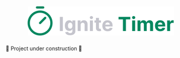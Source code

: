 <h1 align="center">
  <img alt="Ignite Timer" title="Ignite Timer" src="./src/assets/ignitetime-logo.svg" />
</h1>

🚧 Project under construction 🚧

<!--## 🎨 Layout

Layout developed by [Daniel Duarte](https://www.instagram.com/oDaniel2D/)

[![Layout in Figma](https://github.com/VagnerNerves/default-readme/blob/main/assets/layout-in-figma.svg)](<https://www.figma.com/file/SlxVpkmvu5t8jl0lHQPeYj/Ignite-Timer-(Community)?node-id=0%3A1>)

 ## 🎥 Implementation Video

In the GitHub edit, drag the video that it already puts on github itself.

## 👏 Learning and more implementations

Describe what you learned and implemented in the project.

## 💡 Technologies used

- [x] [Vite](https://vitejs.dev/)
- [x] React
- [x] TypeScript
- [x] [Styled Components](https://styled-components.com/)
- [x] [React Hook Form](https://react-hook-form.com/)
- [x] [zod](https://github.com/colinhacks/zod)
- [x] [date-fns](https://date-fns.org/)
- [x] [Immer](https://github.com/immerjs/immer)

## 🚀 Running the project

<!-- ### Back-end

Clone the project

```bash
  git clone https://link-para-o-projeto
```

Enter the project directory

```bash
  cd my-project
```

Install with dependencies

```bash
  npm install
```

Start the server

```bash
  npm run start
```

### Front-end Web

Clone the project

```bash
  git clone https://github.com/VagnerNerves/ignite-timer
```

Enter the project directory

```bash
  cd ignite-timer
```

Install with dependencies

```bash
  npm i
```

Start the server

```bash
  npm run dev
```

<!-- ## 📝 Routes

[![Run in Postman](https://github.com/VagnerNerves/default-readme/blob/main/assets/run-in-postman.svg)](https://app.getpostman.com/run-collection/link)

## 🌎 License

This project is under the MIT license. See the [LICENSE](https://choosealicense.com/licenses/mit/) file for more details.
-->
